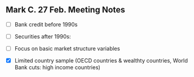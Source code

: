 ## Mark C. 27 Feb. Meeting Notes

- [ ] Bank credit before 1990s

- [ ] Securities after 1990s:

- [ ] Focus on basic market structure variables

- [x] Limited country sample (OECD countries & wealthty countries, World Bank cuts: high income countries)

